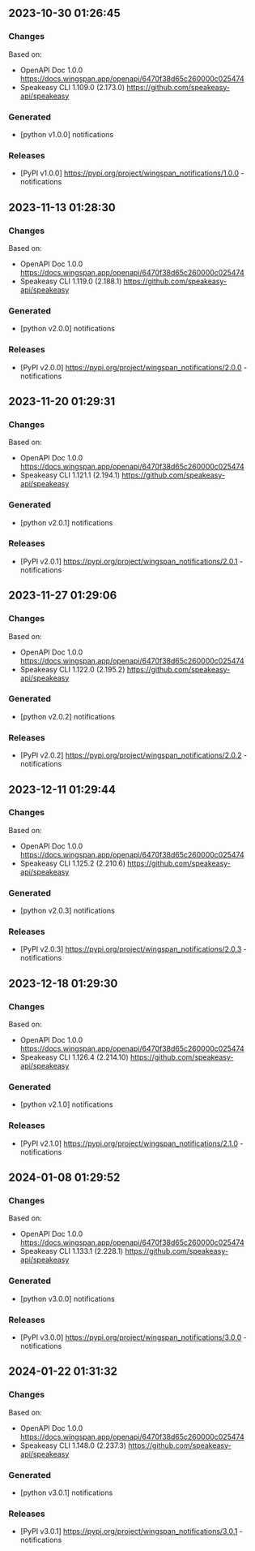 

## 2023-10-30 01:26:45
### Changes
Based on:
- OpenAPI Doc 1.0.0 https://docs.wingspan.app/openapi/6470f38d65c260000c025474
- Speakeasy CLI 1.109.0 (2.173.0) https://github.com/speakeasy-api/speakeasy
### Generated
- [python v1.0.0] notifications
### Releases
- [PyPI v1.0.0] https://pypi.org/project/wingspan_notifications/1.0.0 - notifications


## 2023-11-13 01:28:30
### Changes
Based on:
- OpenAPI Doc 1.0.0 https://docs.wingspan.app/openapi/6470f38d65c260000c025474
- Speakeasy CLI 1.119.0 (2.188.1) https://github.com/speakeasy-api/speakeasy
### Generated
- [python v2.0.0] notifications
### Releases
- [PyPI v2.0.0] https://pypi.org/project/wingspan_notifications/2.0.0 - notifications

## 2023-11-20 01:29:31
### Changes
Based on:
- OpenAPI Doc 1.0.0 https://docs.wingspan.app/openapi/6470f38d65c260000c025474
- Speakeasy CLI 1.121.1 (2.194.1) https://github.com/speakeasy-api/speakeasy
### Generated
- [python v2.0.1] notifications
### Releases
- [PyPI v2.0.1] https://pypi.org/project/wingspan_notifications/2.0.1 - notifications

## 2023-11-27 01:29:06
### Changes
Based on:
- OpenAPI Doc 1.0.0 https://docs.wingspan.app/openapi/6470f38d65c260000c025474
- Speakeasy CLI 1.122.0 (2.195.2) https://github.com/speakeasy-api/speakeasy
### Generated
- [python v2.0.2] notifications
### Releases
- [PyPI v2.0.2] https://pypi.org/project/wingspan_notifications/2.0.2 - notifications

## 2023-12-11 01:29:44
### Changes
Based on:
- OpenAPI Doc 1.0.0 https://docs.wingspan.app/openapi/6470f38d65c260000c025474
- Speakeasy CLI 1.125.2 (2.210.6) https://github.com/speakeasy-api/speakeasy
### Generated
- [python v2.0.3] notifications
### Releases
- [PyPI v2.0.3] https://pypi.org/project/wingspan_notifications/2.0.3 - notifications

## 2023-12-18 01:29:30
### Changes
Based on:
- OpenAPI Doc 1.0.0 https://docs.wingspan.app/openapi/6470f38d65c260000c025474
- Speakeasy CLI 1.126.4 (2.214.10) https://github.com/speakeasy-api/speakeasy
### Generated
- [python v2.1.0] notifications
### Releases
- [PyPI v2.1.0] https://pypi.org/project/wingspan_notifications/2.1.0 - notifications

## 2024-01-08 01:29:52
### Changes
Based on:
- OpenAPI Doc 1.0.0 https://docs.wingspan.app/openapi/6470f38d65c260000c025474
- Speakeasy CLI 1.133.1 (2.228.1) https://github.com/speakeasy-api/speakeasy
### Generated
- [python v3.0.0] notifications
### Releases
- [PyPI v3.0.0] https://pypi.org/project/wingspan_notifications/3.0.0 - notifications

## 2024-01-22 01:31:32
### Changes
Based on:
- OpenAPI Doc 1.0.0 https://docs.wingspan.app/openapi/6470f38d65c260000c025474
- Speakeasy CLI 1.148.0 (2.237.3) https://github.com/speakeasy-api/speakeasy
### Generated
- [python v3.0.1] notifications
### Releases
- [PyPI v3.0.1] https://pypi.org/project/wingspan_notifications/3.0.1 - notifications